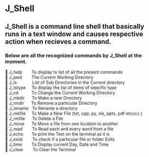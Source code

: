 # J_Shell

## J_Shell is a command line shell that basically runs in a text window and causes respective action when recieves a command.

### Below are all the recognized commands by J_Shell at the moment. 

🔑 J_help&nbsp;&nbsp;&nbsp;&nbsp;&nbsp;&nbsp;&nbsp;&nbsp;To display to list of all the present commands  
🔑 J_pwd&nbsp;&nbsp;&nbsp;&nbsp;&nbsp;&nbsp;&nbsp;&nbsp;The Current Working Directory  
🔑 J_ls&nbsp;&nbsp;&nbsp;&nbsp;&nbsp;&nbsp;&nbsp;&nbsp;&nbsp;&nbsp;&nbsp;&nbsp;&nbsp;List of Sub Directories in the Current directory  
🔑 J_lstype&nbsp;&nbsp;&nbsp;&nbsp;&nbsp;To display the list of items of sepcific type  
🔑 J_cd&nbsp;&nbsp;&nbsp;&nbsp;&nbsp;&nbsp;&nbsp;&nbsp;&nbsp;&nbsp;&nbsp;To Change the Current Working Directory  
🔑 J_mkdir&nbsp;&nbsp;&nbsp;&nbsp;&nbsp;&nbsp;To Make a new Directory  
🔑 J_rmdir&nbsp;&nbsp;&nbsp;&nbsp;&nbsp;&nbsp;To Remove a particular Directory  
🔑 J_rename&nbsp;&nbsp;&nbsp;To Rename a directory  
🔑 J_mkfile&nbsp;&nbsp;&nbsp;&nbsp;&nbsp;To Make a New File (txt, cpp, py, xls, pptx, pdf etcccc.)  
🔑 J_rmfile&nbsp;&nbsp;&nbsp;&nbsp;&nbsp;&nbsp;To Delete a File  
🔑 J_move&nbsp;&nbsp;&nbsp;&nbsp;&nbsp;&nbsp;To Move a file from one location to another  
🔑 J_read&nbsp;&nbsp;&nbsp;&nbsp;&nbsp;&nbsp;&nbsp;&nbsp;To Read each and every word from a file  
🔑 J_echo&nbsp;&nbsp;&nbsp;&nbsp;&nbsp;&nbsp;&nbsp;To print the Text on the terminal as it is  
🔑 J_exist&nbsp;&nbsp;&nbsp;&nbsp;&nbsp;&nbsp;&nbsp;&nbsp;To check if a particular file or folder Exits  
🔑 J_time&nbsp;&nbsp;&nbsp;&nbsp;&nbsp;&nbsp;&nbsp;&nbsp;To Display current Day, Date and Time  
🔑 J_clear &nbsp; &nbsp;&nbsp;&nbsp;&nbsp;&nbsp;To Clear the Terminal  
